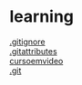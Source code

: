 # learning 
<a href='https://gabrielryanft.github.io/learning/.gitignore/' target='_blank' rel='next'>.gitignore</a><br/>
<a href='https://gabrielryanft.github.io/learning/.gitattributes/' target='_blank' rel='next'>.gitattributes</a><br/>
<a href='https://gabrielryanft.github.io/learning/cursoemvideo/' target='_blank' rel='next'>cursoemvideo</a><br/>
<a href='https://gabrielryanft.github.io/learning/.git/' target='_blank' rel='next'>.git</a><br/>
